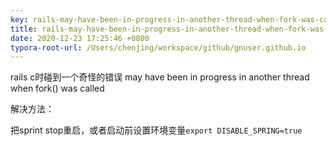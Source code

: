 ```yaml
---
key: rails-may-have-been-in-progress-in-another-thread-when-fork-was-called
title: rails-may-have-been-in-progress-in-another-thread-when-fork-was-called
date: 2020-12-23 17:25:46 +0800
typora-root-url: /Users/chenjing/workspace/github/gnuser.github.io
---
```


rails c时碰到一个奇怪的错误 may have been in progress in another thread when fork() was called
<!--more-->

解决方法：

把sprint stop重启，或者启动前设置环境变量`export DISABLE_SPRING=true`


